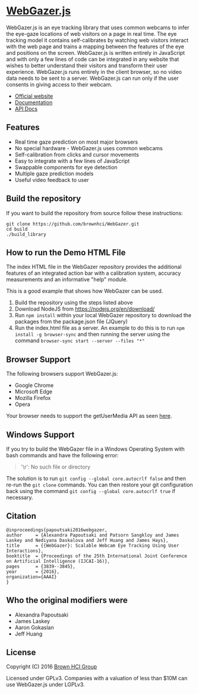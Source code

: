 # [WebGazer.js](https://webgazer.cs.brown.edu)

WebGazer.js is an eye tracking library that uses common webcams to infer the eye-gaze locations of web visitors on a page in real time. The eye tracking model it contains self-calibrates by watching web visitors interact with the web page and trains a mapping between the features of the eye and positions on the screen. WebGazer.js is written entirely in JavaScript and with only a few lines of code can be integrated in any website that wishes to better understand their visitors and transform their user experience. WebGazer.js runs entirely in the client browser, so no video data needs to be sent to a server. WebGazer.js can run only if the user consents in giving access to their webcam.

* [Official website](https://webgazer.cs.brown.edu)
* [Documentation](https://webgazer.cs.brown.edu/documentation)
* [API Docs](https://github.com/brownhci/WebGazer/wiki/Top-Level-API)

## Features

* Real time gaze prediction on most major browsers
* No special hardware - WebGazer.js uses common webcams
* Self-calibration from clicks and cursor movements
* Easy to integrate with a few lines of JavaScript
* Swappable components for eye detection
* Multiple gaze prediction models
* Useful video feedback to user

## Build the repository

If you want to build the repository from source follow these instructions:

    git clone https://github.com/brownhci/WebGazer.git
    cd build
    ./build_library

## How to run the Demo HTML File

The index HTML file in the WebGazer repository provides the additional features of an integrated action bar with a calibration system, accuracy measurements and an informative "help" module.

This is a good example that shows how WebGazer can be used.

1. Build the repository using the steps listed above
2. Download NodeJS from https://nodejs.org/en/download/
3. Run `npm install` within your local WebGazer repository to download the packages from the package.json file (JQuery)
4. Run the index.html file as a server. An example to do this is to run `npm install -g browser-sync` and then running the server using the command `browser-sync start --server --files "*"`

## Browser Support

The following browsers support WebGazer.js:

* Google Chrome
* Microsoft Edge
* Mozilla Firefox
* Opera

Your browser needs to support the getUserMedia API as seen [here](http://caniuse.com/#feat=stream).

## Windows Support

If you try to build the WebGazer file in a Windows Operating System with bash commands and have the following error:
> '\r': No such file or directory

The solution is to run `git config --global core.autocrlf false` and then re-run the `git clone` commands. You can then restore your git configuration back using the command `git config --global core.autocrlf true` if necessary.

## Citation

	@inproceedings{papoutsaki2016webgazer,
	author     = {Alexandra Papoutsaki and Patsorn Sangkloy and James Laskey and Nediyana Daskalova and Jeff Huang and James Hays},
	title      = {{WebGazer}: Scalable Webcam Eye Tracking Using User Interactions},
    booktitle  = {Proceedings of the 25th International Joint Conference on Artificial Intelligence (IJCAI-16)},
    pages      = {3839--3845},
	year       = {2016},
	organization={AAAI}
	}

## Who the original modifiers were

* Alexandra Papoutsaki
* James Laskey
* Aaron Gokaslan
* Jeff Huang

## License

Copyright (C) 2016 [Brown HCI Group](http://hci.cs.brown.edu)

Licensed under GPLv3. Companies with a valuation of less than $10M can use WebGazer.js under LGPLv3.
